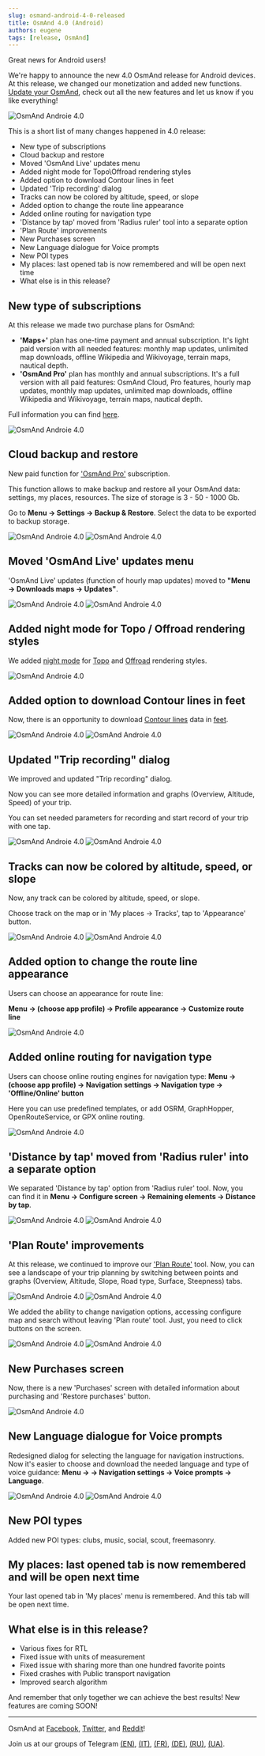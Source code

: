 ```yaml
---
slug: osmand-android-4-0-released
title: OsmAnd 4.0 (Android)
authors: eugene
tags: [release, OsmAnd]
---
```


Great news for Android users!

We're happy to announce the new 4.0 OsmAnd release for Android devices. At this release, we changed our monetization and added new functions. [Update your OsmAnd](https://play.google.com/store/apps/details?id=net.osmand), check out all the new features and let us know if you like everything!

![OsmAnd Androie 4.0](./banner.png)

<!--truncate-->

This is a short list of many changes happened in 4.0 release:
- New type of subscriptions
- Cloud backup and restore
- Moved 'OsmAnd Live' updates menu
- Added night mode for Topo\Offroad rendering styles
- Added option to download Contour lines in feet
- Updated 'Trip recording' dialog
- Tracks can now be colored by altitude, speed, or slope
- Added option to change the route line appearance
- Added online routing for navigation type
- 'Distance by tap' moved from 'Radius ruler' tool into a separate option
- 'Plan Route' improvements
- New Purchases screen
- New Language dialogue for Voice prompts
- New POI types
- My places: last opened tab is now remembered and will be open next time
- What else is in this release?

## New type of subscriptions

At this release we made two purchase plans for OsmAnd:
- **'Maps+'** plan has one-time payment and annual subscription. It's light paid version with all needed features: monthly map updates, unlimited map downloads, offline Wikipedia and Wikivoyage, terrain maps, nautical depth.
- **'OsmAnd Pro'** plan has monthly and annual subscriptions. It's a full version with all paid features: OsmAnd Cloud, Pro features, hourly map updates, monthly map updates, unlimited map downloads, offline Wikipedia and Wikivoyage, terrain maps, nautical depth.

Full information you can find [here](https://docs.osmand.net/en/main@latest/osmand/purchases).

![OsmAnd Androie 4.0](./purchases_plan.png)

## Cloud backup and restore

New paid function for <a href="https://osmand.net/blog/osmand-android-4-0-released#monetization">'OsmAnd Pro'</a> subscription.

This function allows to make backup and restore all your OsmAnd data: settings, my places, resources. The size of storage is 3 - 50 - 1000 Gb.

Go to **Menu → Settings → Backup & Restore**. Select the data to be exported to backup storage.

![OsmAnd Androie 4.0](./backup_1.png) ![OsmAnd Androie 4.0](./backup_2.png)


## Moved 'OsmAnd Live' updates menu

'OsmAnd Live' updates (function of hourly map updates) moved to **"Menu → Downloads maps → Updates"**.

![OsmAnd Androie 4.0](./live_1.png) ![OsmAnd Androie 4.0](./live_2.png)


## Added night mode for Topo / Offroad rendering styles

We added <a href="https://docs.osmand.net/en/main@latest/osmand/map/vector-maps#map-mode">night mode</a> for <a href="https://docs.osmand.net/en/main@latest/osmand/map/vector-maps#topo">Topo</a> and <a href="https://docs.osmand.net/en/main@latest/osmand/map/vector-maps#offroad">Offroad</a> rendering styles.

![OsmAnd Androie 4.0](./topo.png)


## Added option to download Contour lines in feet

Now, there is an opportunity to download <a href="https://docs.osmand.net/en/main@latest/osmand/plugins/contour-lines#downloading-files">Contour lines</a> data in <a href="https://en.wikipedia.org/wiki/United_States_customary_units">feet</a>.


![OsmAnd Androie 4.0](./feet_cl_1.png) ![OsmAnd Androie 4.0](./feet_cl_2.png)


## Updated "Trip recording" dialog

We improved and updated "Trip recording" dialog.

Now you can see more detailed information and graphs (Overview, Altitude, Speed) of your trip.

You can set needed parameters for recording and start record of your trip with one tap.

![OsmAnd Androie 4.0](./record_1.png) ![OsmAnd Androie 4.0](./record_2.png)


## Tracks can now be colored by altitude, speed, or slope

Now, any track can be colored by altitude, speed, or slope.

Choose track on the map or in 'My places → Tracks', tap to 'Appearance' button.

![OsmAnd Androie 4.0](./speed.png) ![OsmAnd Androie 4.0](./altitude.png)


## Added option to change the route line appearance

Users can choose an appearance for route line:

**Menu → <Translate android="yes" id="configure_profile" /> (choose app profile) → Profile appearance → Customize route line**

![OsmAnd Androie 4.0](./route_line.png)

## Added online routing for navigation type

Users can choose online routing engines for navigation type:
**Menu → <Translate android="yes" id="configure_profile" /> (choose app profile) → Navigation settings → Navigation type → 'Offline/Online' button**

Here you can use predefined templates, or add OSRM, GraphHopper, OpenRouteService, or GPX online routing.

![OsmAnd Androie 4.0](./online_routing.png)


## 'Distance by tap' moved from 'Radius ruler' into a separate option

We separated 'Distance by tap' option from 'Radius ruler' tool.
Now, you can find it in **Menu → Configure screen → Remaining elements → Distance by tap**.

![OsmAnd Androie 4.0](./distance_by_tap_1.png) ![OsmAnd Androie 4.0](./distance_by_tap_2.png)


## 'Plan Route' improvements

At this release, we continued to improve our <a href="https://osmand.net/features/plan-route#pr-android">'Plan Route'</a> tool.
Now, you can see a landscape of your trip planning by switching between points and graphs (Overview, Altitude, Slope, Road type, Surface, Steepness) tabs.

![OsmAnd Androie 4.0](./plan_route_1.png) ![OsmAnd Androie 4.0](./plan_route_2.png)


We added the ability to change navigation options, accessing configure map and search without leaving 'Plan route' tool. Just, you need to click buttons on the screen.

![OsmAnd Androie 4.0](./plan_route_3.png) ![OsmAnd Androie 4.0](./plan_route_4.png)


## New Purchases screen

Now, there is a new 'Purchases' screen with detailed information about purchasing and 'Restore purchases' button.

![OsmAnd Androie 4.0](./purchases_menu.png) 


## New Language dialogue for Voice prompts

Redesigned dialog for selecting the language for navigation instructions. Now it's easier to choose and download the needed language and type of voice guidance:
**Menu → <Translate android="yes" id="configure_profile" /> → Navigation settings → Voice prompts → Language**.

![OsmAnd Androie 4.0](./voice_prompts_1.png) ![OsmAnd Androie 4.0](./voice_prompts_2.png) 


## New POI types

Added new POI types: clubs, music, social, scout, freemasonry.


## My places: last opened tab is now remembered and will be open next time

Your last opened tab in 'My places' menu is remembered. And this tab will be open next time.


## What else is in this release?

- Various fixes for RTL
- Fixed issue with units of measurement
- Fixed issue with sharing more than one hundred favorite points
- Fixed crashes with Public transport navigation
- Improved search algorithm 

And remember that only together we can achieve the best results!
New features are coming SOON!

____________________________ 

<p>OsmAnd at <a href="https://www.facebook.com/osmandapp/">Facebook</a>, <a href="https://www.twitter.com/osmandapp/">Twitter</a>, and <a href="https://www.reddit.com/r/OsmAnd/">Reddit</a>!</p>
<p>Join us at our groups of Telegram <a href="https://t.me/OsmAndMaps">(EN)</a>, <a href="https://t.me/itosmand">(IT)</a>,  <a href="https://t.me/frosmand">(FR)</a>, <a href="https://t.me/deosmand">(DE)</a>, <a href="https://t.me/ruosmand">(RU)</a>, <a href="https://t.me/uaosmand">(UA)</a>.</p>



<AndroidStore/>
